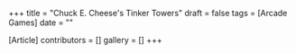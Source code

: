 +++
title = "Chuck E. Cheese's Tinker Towers"
draft = false
tags = [Arcade Games]
date = ""

[Article]
contributors = []
gallery = []
+++